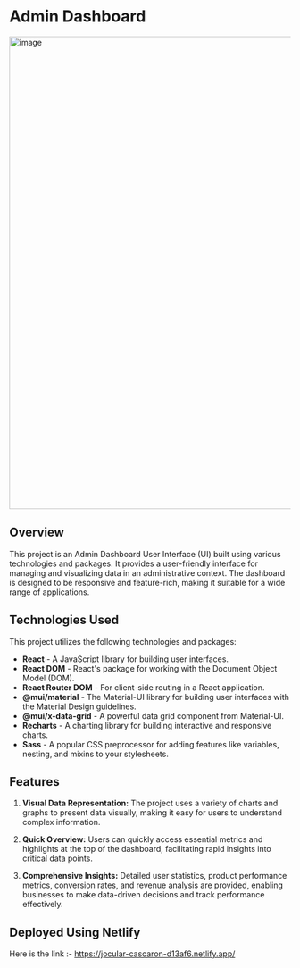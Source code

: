 # Admin Dashboard 

<img width="847" alt="image" src="https://github.com/shitanshuk32/texla-admin_dashboard/assets/86796224/c20f6820-9882-4844-82b2-28fd9ea087ef">

## Overview

This project is an Admin Dashboard User Interface (UI) built using various technologies and packages. It provides a user-friendly interface for managing and visualizing data in an administrative context. The dashboard is designed to be responsive and feature-rich, making it suitable for a wide range of applications.

## Technologies Used

This project utilizes the following technologies and packages:

- **React** - A JavaScript library for building user interfaces.
- **React DOM** - React's package for working with the Document Object Model (DOM).
- **React Router DOM** - For client-side routing in a React application.
- **@mui/material** - The Material-UI library for building user interfaces with the Material Design guidelines.
- **@mui/x-data-grid** - A powerful data grid component from Material-UI.
- **Recharts** - A charting library for building interactive and responsive charts.
- **Sass** - A popular CSS preprocessor for adding features like variables, nesting, and mixins to your stylesheets.

## Features

1. **Visual Data Representation:** The project uses a variety of charts and graphs to present data visually, making it easy for users to understand complex information.

2. **Quick Overview:** Users can quickly access essential metrics and highlights at the top of the dashboard, facilitating rapid insights into critical data points.

3. **Comprehensive Insights:** Detailed user statistics, product performance metrics, conversion rates, and revenue analysis are provided, enabling businesses to make data-driven decisions and track performance effectively.

## Deployed Using Netlify

Here is the link :- https://jocular-cascaron-d13af6.netlify.app/



